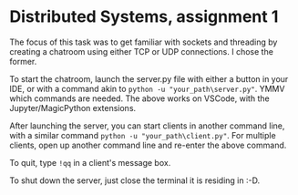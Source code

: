 # Distributed Systems, assignment 1

The focus of this task was to get familiar with sockets and threading by creating a chatroom using either TCP or UDP connections. I chose the former.

To start the chatroom, launch the server.py file with either a button in your IDE, or with a command akin to `python -u "your_path\server.py"`.
YMMV which commands are needed. The above works on VSCode, with the Jupyter/MagicPython extensions.

After launching the server, you can start clients in another command line, with a similar command `python -u "your_path\client.py"`.
For multiple clients, open up another command line and re-enter the above command.

To quit, type `!qq` in a client's message box.

To shut down the server, just close the terminal it is residing in :-D.
